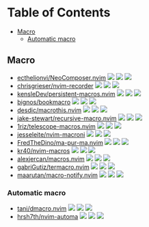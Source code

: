 # Table of Contents

<!-- toc -->

- [Macro](#macro)
  * [Automatic macro](#automatic-macro)

<!-- tocstop -->

## Macro

- [ecthelionvi/NeoComposer.nvim](https://github.com/ecthelionvi/NeoComposer.nvim) ![](https://img.shields.io/github/stars/ecthelionvi/NeoComposer.nvim) ![](https://img.shields.io/github/last-commit/ecthelionvi/NeoComposer.nvim) ![](https://img.shields.io/github/commit-activity/y/ecthelionvi/NeoComposer.nvim)
- [chrisgrieser/nvim-recorder](https://github.com/chrisgrieser/nvim-recorder) ![](https://img.shields.io/github/stars/chrisgrieser/nvim-recorder) ![](https://img.shields.io/github/last-commit/chrisgrieser/nvim-recorder) ![](https://img.shields.io/github/commit-activity/y/chrisgrieser/nvim-recorder)
- [kensleDev/persistent-macros.nvim](https://github.com/kensleDev/persistent-macros.nvim) ![](https://img.shields.io/github/stars/kensleDev/persistent-macros.nvim) ![](https://img.shields.io/github/last-commit/kensleDev/persistent-macros.nvim) ![](https://img.shields.io/github/commit-activity/y/kensleDev/persistent-macros.nvim)
- [bignos/bookmacro](https://github.com/bignos/bookmacro) ![](https://img.shields.io/github/stars/bignos/bookmacro) ![](https://img.shields.io/github/last-commit/bignos/bookmacro) ![](https://img.shields.io/github/commit-activity/y/bignos/bookmacro)
- [desdic/macrothis.nvim](https://github.com/desdic/macrothis.nvim) ![](https://img.shields.io/github/stars/desdic/macrothis.nvim) ![](https://img.shields.io/github/last-commit/desdic/macrothis.nvim) ![](https://img.shields.io/github/commit-activity/y/desdic/macrothis.nvim)
- [jake-stewart/recursive-macro.nvim](https://github.com/jake-stewart/recursive-macro.nvim) ![](https://img.shields.io/github/stars/jake-stewart/recursive-macro.nvim) ![](https://img.shields.io/github/last-commit/jake-stewart/recursive-macro.nvim) ![](https://img.shields.io/github/commit-activity/y/jake-stewart/recursive-macro.nvim)
- [1riz/telescope-macros.nvim](https://github.com/1riz/telescope-macros.nvim) ![](https://img.shields.io/github/stars/1riz/telescope-macros.nvim) ![](https://img.shields.io/github/last-commit/1riz/telescope-macros.nvim) ![](https://img.shields.io/github/commit-activity/y/1riz/telescope-macros.nvim)
- [jesseleite/nvim-macroni](https://github.com/jesseleite/nvim-macroni) ![](https://img.shields.io/github/stars/jesseleite/nvim-macroni) ![](https://img.shields.io/github/last-commit/jesseleite/nvim-macroni) ![](https://img.shields.io/github/commit-activity/y/jesseleite/nvim-macroni)
- [FredTheDino/ma-pur-ma.nvim](https://github.com/FredTheDino/ma-pur-ma.nvim) ![](https://img.shields.io/github/stars/FredTheDino/ma-pur-ma.nvim) ![](https://img.shields.io/github/last-commit/FredTheDino/ma-pur-ma.nvim) ![](https://img.shields.io/github/commit-activity/y/FredTheDino/ma-pur-ma.nvim)
- [kr40/nvim-macros](https://github.com/kr40/nvim-macros) ![](https://img.shields.io/github/stars/kr40/nvim-macros) ![](https://img.shields.io/github/last-commit/kr40/nvim-macros) ![](https://img.shields.io/github/commit-activity/y/kr40/nvim-macros)
- [alexjercan/macros.nvim](https://github.com/alexjercan/macros.nvim) ![](https://img.shields.io/github/stars/alexjercan/macros.nvim) ![](https://img.shields.io/github/last-commit/alexjercan/macros.nvim) ![](https://img.shields.io/github/commit-activity/y/alexjercan/macros.nvim)
- [gabriGutiz/termacro.nvim](https://github.com/gabriGutiz/termacro.nvim) ![](https://img.shields.io/github/stars/gabriGutiz/termacro.nvim) ![](https://img.shields.io/github/last-commit/gabriGutiz/termacro.nvim) ![](https://img.shields.io/github/commit-activity/y/gabriGutiz/termacro.nvim)
- [maarutan/macro-notify.nvim](https://github.com/maarutan/macro-notify.nvim) ![](https://img.shields.io/github/stars/maarutan/macro-notify.nvim) ![](https://img.shields.io/github/last-commit/maarutan/macro-notify.nvim) ![](https://img.shields.io/github/commit-activity/y/maarutan/macro-notify.nvim)

### Automatic macro

- [tani/dmacro.nvim](https://github.com/tani/dmacro.nvim) ![](https://img.shields.io/github/stars/tani/dmacro.nvim) ![](https://img.shields.io/github/last-commit/tani/dmacro.nvim) ![](https://img.shields.io/github/commit-activity/y/tani/dmacro.nvim)
- [hrsh7th/nvim-automa](https://github.com/hrsh7th/nvim-automa) ![](https://img.shields.io/github/stars/hrsh7th/nvim-automa) ![](https://img.shields.io/github/last-commit/hrsh7th/nvim-automa) ![](https://img.shields.io/github/commit-activity/y/hrsh7th/nvim-automa)
